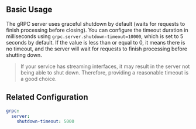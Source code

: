 ## Basic Usage

The gRPC server uses graceful shutdown by default (waits for requests to finish processing before closing). You can
configure the timeout duration in milliseconds using `grpc.server.shutdown-timeout=10000`, which is set to 5 seconds by
default. If the value is less than or equal to 0, it means there is no timeout, and the server will wait for requests to
finish processing before shutting down.

> If your service has streaming interfaces, it may result in the server not being able to shut down. Therefore,
> providing a reasonable timeout is a good choice.

## Related Configuration

```yaml
grpc:
  server:
    shutdown-timeout: 5000
```